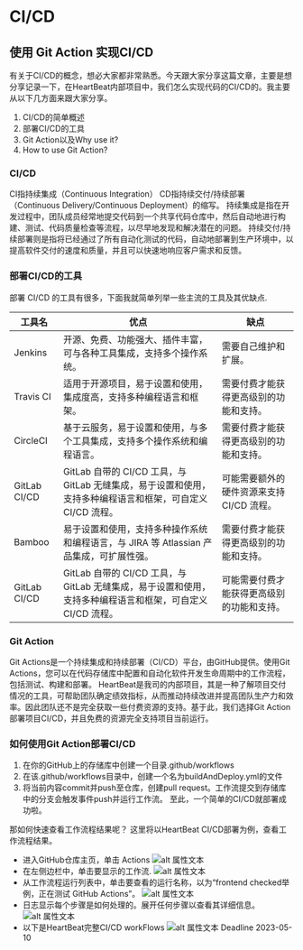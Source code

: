 # CI/CD


## 使用 Git Action 实现CI/CD
有关于CI/CD的概念，想必大家都非常熟悉。今天跟大家分享这篇文章，主要是想分享记录一下，在HeartBeat内部项目中，我们怎么实现代码的CI/CD的。我主要从以下几方面来跟大家分享。
1. CI/CD的简单概述
2. 部署CI/CD的工具
3. Git Action以及Why use it?
4. How to use Git Action?
### CI/CD
CI指持续集成（Continuous Integration）
CD指持续交付/持续部署（Continuous Delivery/Continuous Deployment）的缩写。
持续集成是指在开发过程中，团队成员经常地提交代码到一个共享代码仓库中，然后自动地进行构建、测试、代码质量检查等流程，以尽早地发现和解决潜在的问题。
持续交付/持续部署则是指将已经通过了所有自动化测试的代码，自动地部署到生产环境中，以提高软件交付的速度和质量，并且可以快速地响应客户需求和反馈。

### 部署CI/CD的工具
部署 CI/CD 的工具有很多，下面我就简单列举一些主流的工具及其优缺点.

| 工具名 | 优点 | 缺点 |
| ------ | ------ | ------ |
| Jenkins | 开源、免费、功能强大、插件丰富，可与各种工具集成，支持多个操作系统。 | 需要自己维护和扩展。 |
| Travis CI | 适用于开源项目，易于设置和使用，集成度高，支持多种编程语言和框架。 | 需要付费才能获得更高级别的功能和支持。 |
| CircleCI | 基于云服务，易于设置和使用，与多个工具集成，支持多个操作系统和编程语言。 | 需要付费才能获得更高级别的功能和支持。 |
| GitLab CI/CD | GitLab 自带的 CI/CD 工具，与 GitLab 无缝集成，易于设置和使用，支持多种编程语言和框架，可自定义 CI/CD 流程。 | 可能需要额外的硬件资源来支持 CI/CD 流程。 |
| Bamboo | 易于设置和使用，支持多种操作系统和编程语言，与 JIRA 等 Atlassian 产品集成，可扩展性强。 | 需要付费才能获得更高级别的功能和支持。 |
| GitLab CI/CD | GitLab 自带的 CI/CD 工具，与 GitLab 无缝集成，易于设置和使用，支持多种编程语言和框架，可自定义 CI/CD 流程。 | 可能需要付费才能获得更高级别的功能和支持。 |
### Git Action
Git Actions是一个持续集成和持续部署（CI/CD）平台，由GitHub提供。使用Git Actions，您可以在代码存储库中配置和自动化软件开发生命周期中的工作流程，包括测试、构建和部署。
HeartBeat是我司的内部项目，其是一种了解项目交付情况的工具，可帮助团队确定绩效指标，从而推动持续改进并提高团队生产力和效率。因此团队还不是完全获取一些付费资源的支持。基于此，我们选择Git Action部署项目CI/CD，并且免费的资源完全支持项目当前运行。
### 如何使用Git Action部署CI/CD
1. 在你的GitHub上的存储库中创建一个目录.github/workflows
2. 在该.github/workflows目录中，创建一个名为buildAndDeploy.yml的文件
3. 将当前内容commit并push至仓库，创建pull request。工作流提交到存储库中的分支会触发事件push并运行工作流。 至此，一个简单的CI/CD就部署成功啦。

那如何快速查看工作流程结果呢？ 这里将以HeartBeat CI/CD部署为例，查看工作流程结果。
  - 进入GitHub仓库主页，单击 Actions
  ![alt 属性文本](./GitActionImages/GitActionIcon.png "GitActionIcon")
  - 在左侧边栏中，单击要显示的工作流.
  ![alt 属性文本](./GitActionImages/GitActionJobs.png "GitActionJobs")
  - 从工作流程运行列表中，单击要查看的运行名称，以为“frontend checked举例，正在测试 GitHub Actions”。
  ![alt 属性文本](./GitActionImages/DetailSteps.png "DetailSteps")
  - 日志显示每个步骤是如何处理的。展开任何步骤以查看其详细信息。
   ![alt 属性文本](./GitActionImages/DetailInfoAboutEachStep.png "DetailInfoAboutEachStep")
  - 以下是HeartBeat完整CI/CD workFlows
    ![alt 属性文本](./GitActionImages/BuildAndDeploy.png "BuildAndDeploy")
Deadline 2023-05-10


